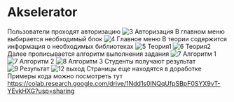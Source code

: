 # Akselerator
Пользователи проходят авторизацию
![3 Авторизация](https://user-images.githubusercontent.com/52165649/230760723-a743f118-f829-4ba9-941e-313d2b79c944.png)
В главном меню выбирается необходимый блок
![4 Главное меню](https://user-images.githubusercontent.com/52165649/230760733-8fc6ce59-2c64-40b3-9bc9-310e179b95e2.png)
В теории содержится информация о необходимых библиотеках
![5 Теория1](https://user-images.githubusercontent.com/52165649/230760737-63b48f1c-bf0f-4943-bc37-fedb1dc7efa8.png)
![6 Теория2](https://user-images.githubusercontent.com/52165649/230760740-00f2e4b7-858d-4188-9856-54de71e55a93.png)
Далее прописывается алгоритм выполнения задания
![7 Алгоритм 1](https://user-images.githubusercontent.com/52165649/230760742-c2a11d2e-8352-4d5a-96f0-d68279fdc97f.png)
![7 Алгоритм 2](https://user-images.githubusercontent.com/52165649/230760743-40903c7a-1466-4f55-b6f4-7460ace48a54.png)
![8 Алгоритм 3](https://user-images.githubusercontent.com/52165649/230760744-f5e6a34e-c9c1-4ca9-abcd-230c1decf516.png)
Студенты получают результат
![9 Результат](https://user-images.githubusercontent.com/52165649/230760745-b6fcf0c1-dd75-4322-a907-42b16e1b6042.png)
![12 выход](https://user-images.githubusercontent.com/52165649/230760750-00f2c8c8-9734-40e2-9683-1f2e48c2cc5b.png)
Страницы еще находятся в доработке
Примеры кода можно посмотреть тут https://colab.research.google.com/drive/1Ndd1s0lNQqUfpSBpF0SYX9vT-YEvkHXG?usp=sharing  

